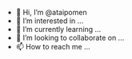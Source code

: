 - 👋 Hi, I’m @ataipomen
- 👀 I’m interested in ...
- 🌱 I’m currently learning ...
- 💞️ I’m looking to collaborate on ...
- 📫 How to reach me ...

<!---
ataipomen/ataipomen is a ✨ special ✨ repository because its `README.md` (this file) appears on your GitHub profile.
You can click the Preview link to take a look at your changes.
--->
